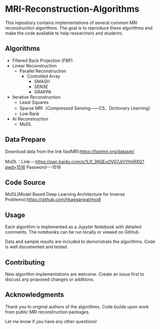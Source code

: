 # MRI-Reconstruction-Algorithms

This repository contains implementations of several common MRI reconstruction algorithms. The goal is to reproduce these algorithms and make the code available to help researchers and students.

## Algorithms

- Filtered Back Projection (FBP)
- Linear Reconstruction
   - Parallel Reconstruction
      - Controlled Array
        - SMASH
        - SENSE
        - GRAPPA
- Iterative Reconstruction
   - Least Squares 
   - Sparse MRI（Compressed Sensing——CS、Dictionary Learning）
   - Low Rank
- AI Reconstruction
   - MoDL

## Data Prepare

Download data from the link fastMRI:https://fastmri.org/dataset/

MoDL：Link---https://pan.baidu.com/s/1LIf_3KQEuOVG7JjVYhhRXQ?pwd=1516  Password---1516

## Code Source

MoDL(Model Based Deep Learning Architecture for Inverse Problems):https://github.com/hkaggarwal/modl

## Usage

Each algorithm is implemented as a Jupyter Notebook with detailed comments. The notebooks can be run locally or viewed on GitHub. 

Data and sample results are included to demonstrate the algorithms. Code is well documented and tested.

## Contributing

New algorithm implementations are welcome. Create an issue first to discuss any proposed changes or additions.

## Acknowledgments

Thank you to original authors of the algorithms. Code builds upon work from public MRI reconstruction packages.

Let me know if you have any other questions!
